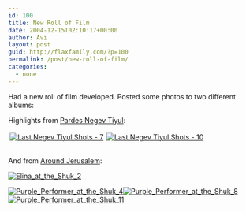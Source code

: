 ```yaml
---
id: 100
title: New Roll of Film
date: 2004-12-15T02:10:17+00:00
author: Avi
layout: post
guid: http://flaxfamily.com/?p=100
permalink: /post/new-roll-of-film/
categories:
  - none
---
```

Had a new roll of film developed. Posted some photos to two different albums:

Highlights from [Pardes Negev Tiyul](http://flaxfamily.com/gallery/pardesnegev):

[<img src="http://flaxfamily.com/albums/pardesnegev/Last_Negev_Tiyul_Shots_7.thumb.jpg" alt="Last Negev Tiyul Shots - 7" border="0" style="margin: 3px;" />](http://flaxfamily.com/gallery/pardesnegev/Last_Negev_Tiyul_Shots_7)[<img src="http://flaxfamily.com/albums/pardesnegev/Last_Negev_Tiyul_Shots_10.thumb.jpg" alt="Last Negev Tiyul Shots - 10" border="0" style="margin: 3px;" />](http://flaxfamily.com/gallery/pardesnegev/Last_Negev_Tiyul_Shots_10)

<div style="margin-top: 2em;">
  And from <a href="http://flaxfamily.com/gallery/aroundjlem">Around Jerusalem</a>:
</div>

[<img src="http://flaxfamily.com/albums/aroundjlem/Elina_at_the_Shuk_2.thumb.jpg" alt="Elina_at_the_Shuk_2" border="0" />](http://flaxfamily.com/gallery/aroundjlem/Elina_at_the_Shuk_2)

[<img src="http://flaxfamily.com/albums/aroundjlem/Purple_Performer_at_the_Shuk_4.thumb.jpg" alt="Purple_Performer_at_the_Shuk_4" border="0" />](http://flaxfamily.com/gallery/aroundjlem/Purple_Performer_at_the_Shuk_4)[<img src="http://flaxfamily.com/albums/aroundjlem/Purple_Performer_at_the_Shuk_8.thumb.jpg" alt="Purple_Performer_at_the_Shuk_8" border="0" />](http://flaxfamily.com/gallery/aroundjlem/Purple_Performer_at_the_Shuk_8)[<img src="http://flaxfamily.com/albums/aroundjlem/Purple_Performer_at_the_Shuk_11.thumb.jpg" alt="Purple_Performer_at_the_Shuk_11" border="0" />](http://flaxfamily.com/gallery/aroundjlem/Purple_Performer_at_the_Shuk_11)
